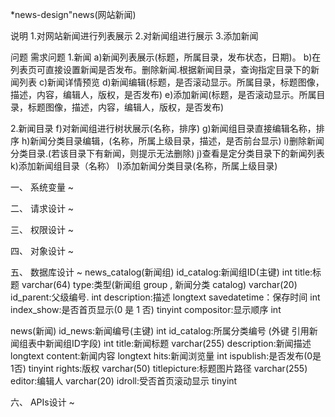 *news-design"news(网站新闻)

说明
	1.对网站新闻进行列表展示
	2.对新闻组进行展示
	3.添加新闻

问题
需求问题
1.新闻
	a)新闻列表展示(标题，所属目录，发布状态，日期)。
	b)在列表页可直接设置新闻是否发布。删除新闻.根据新闻目录，查询指定目录下的新闻列表
	c)新闻详情预览
	d)新闻编辑(标题，是否滚动显示。所属目录，标题图像，描述，内容，编辑人，版权，是否发布)
	e)添加新闻(标题，是否滚动显示。所属目录，标题图像，描述，内容，编辑人，版权，是否发布)

2.新闻目录
	f)对新闻组进行树状展示(名称，排序)
	g)新闻组目录直接编辑名称，排序
	h)新闻分类目录编辑，(名称，所属上级目录，描述，是否前台显示)
	i)删除新闻分类目录.(若该目录下有新闻，则提示无法删除)
	j)查看是定分类目录下的新闻列表
	k)添加新闻组目录（名称）
	l)添加新闻分类目录(名称，所属上级目录)

一、 系统变量 ~

二、 请求设计 ~ 

三、 权限设计 ~

四、 对象设计 ~

五、 数据库设计 ~
news_catalog(新闻组)
	id_catalog:新闻组ID(主键)	int
	title:标题 	varchar(64)
	type:类型(新闻组 group , 新闻分类 catalog)	varchar(20)
	id_parent:父级编号.	int
	description:描述	longtext
	savedatetime：保存时间	int
	index_show:是否首页显示(0 是 1 否) tinyint
	compositor:显示顺序	int

news(新闻)
	id_news:新闻编号(主键) int
	id_catalog:所属分类编号 (外键 引用新闻组表中新闻组ID字段) 	int
	title:新闻标题	varchar(255)
	description:新闻描述	longtext
	content:新闻内容	longtext
	hits:新闻浏览量		int
	ispublish:是否发布(0是 1否) 	tinyint
	rights:版权	varchar(50)
	titlepicture:标题图片路径	varchar(255)
	editor:编辑人	varchar(20)
	idroll:受否首页滚动显示 	tinyint

六、 APIs设计 ~